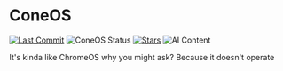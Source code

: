 # ConeOS
[![Last Commit](https://img.shields.io/github/last-commit/ANGRYCONE/ConeOS)](https://github.com/ANGRYCONE/ConeOS/commits/main)
![ConeOS Status](https://img.shields.io/badge/ConeOS-Finished-blueviolet?style=flat-square&logo=linux)
[![Stars](https://img.shields.io/github/stars/ANGRYCONE/ConeOS?style=social)](https://github.com/ANGRYCONE/ConeOS/stargazers)
![AI Content](https://img.shields.io/badge/Contains%20AI%20Content?-A%20teeny%20tiny%20little%20bit-yellow?style=flat-square&logo=https://upload.wikimedia.org/wikipedia/commons/thumb/e/ef/ChatGPT-Logo.svg/512px-ChatGPT-Logo.svg.png)

It's kinda like ChromeOS
why you might ask?
Because it doesn't operate

